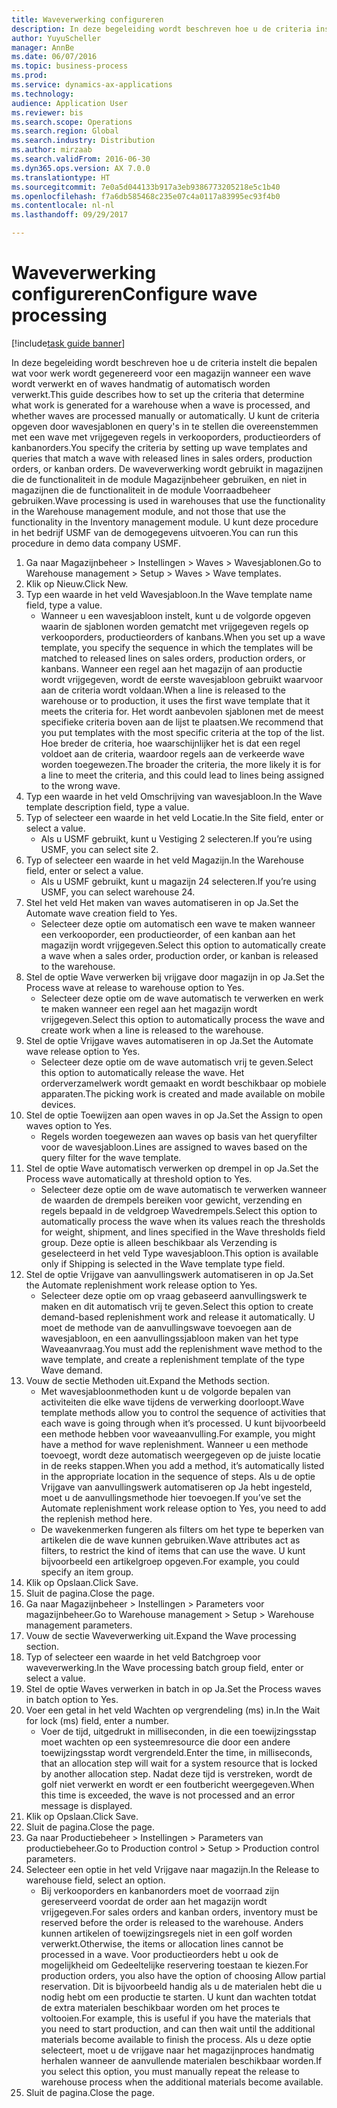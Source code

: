 ```yaml
--- 
title: Waveverwerking configureren
description: In deze begeleiding wordt beschreven hoe u de criteria instelt die bepalen wat voor werk wordt gegenereerd voor een magazijn wanneer een wave wordt verwerkt en of waves handmatig of automatisch worden verwerkt.
author: YuyuScheller
manager: AnnBe
ms.date: 06/07/2016
ms.topic: business-process
ms.prod: 
ms.service: dynamics-ax-applications
ms.technology: 
audience: Application User
ms.reviewer: bis
ms.search.scope: Operations
ms.search.region: Global
ms.search.industry: Distribution
ms.author: mirzaab
ms.search.validFrom: 2016-06-30
ms.dyn365.ops.version: AX 7.0.0
ms.translationtype: HT
ms.sourcegitcommit: 7e0a5d044133b917a3eb9386773205218e5c1b40
ms.openlocfilehash: f7a6db585468c235e07c4a0117a83995ec93f4b0
ms.contentlocale: nl-nl
ms.lasthandoff: 09/29/2017

---
```

# <a name="configure-wave-processing"></a><span data-ttu-id="89656-103">Waveverwerking configureren</span><span class="sxs-lookup"><span data-stu-id="89656-103">Configure wave processing</span></span>

[!include[task guide banner](../../includes/task-guide-banner.md)]

<span data-ttu-id="89656-104">In deze begeleiding wordt beschreven hoe u de criteria instelt die bepalen wat voor werk wordt gegenereerd voor een magazijn wanneer een wave wordt verwerkt en of waves handmatig of automatisch worden verwerkt.</span><span class="sxs-lookup"><span data-stu-id="89656-104">This guide describes how to set up the criteria that determine what work is generated for a warehouse when a wave is processed, and whether waves are processed manually or automatically.</span></span> <span data-ttu-id="89656-105">U kunt de criteria opgeven door wavesjablonen en query's in te stellen die overeenstemmen met een wave met vrijgegeven regels in verkooporders, productieorders of kanbanorders.</span><span class="sxs-lookup"><span data-stu-id="89656-105">You specify the criteria by setting up wave templates and queries that match a wave with released lines in sales orders, production orders, or kanban orders.</span></span> <span data-ttu-id="89656-106">De waveverwerking wordt gebruikt in magazijnen die de functionaliteit in de module Magazijnbeheer gebruiken, en niet in magazijnen die de functionaliteit in de module Voorraadbeheer gebruiken.</span><span class="sxs-lookup"><span data-stu-id="89656-106">Wave processing is used in warehouses that use the functionality in the Warehouse management module, and not those that use the functionality in the Inventory management module.</span></span> <span data-ttu-id="89656-107">U kunt deze procedure in het bedrijf USMF van de demogegevens uitvoeren.</span><span class="sxs-lookup"><span data-stu-id="89656-107">You can run this procedure in demo data company USMF.</span></span>

1. <span data-ttu-id="89656-108">Ga naar Magazijnbeheer > Instellingen > Waves > Wavesjablonen.</span><span class="sxs-lookup"><span data-stu-id="89656-108">Go to Warehouse management > Setup > Waves > Wave templates.</span></span>
2. <span data-ttu-id="89656-109">Klik op Nieuw.</span><span class="sxs-lookup"><span data-stu-id="89656-109">Click New.</span></span>
3. <span data-ttu-id="89656-110">Typ een waarde in het veld Wavesjabloon.</span><span class="sxs-lookup"><span data-stu-id="89656-110">In the Wave template name field, type a value.</span></span>
    * <span data-ttu-id="89656-111">Wanneer u een wavesjabloon instelt, kunt u de volgorde opgeven waarin de sjablonen worden gematcht met vrijgegeven regels op verkooporders, productieorders of kanbans.</span><span class="sxs-lookup"><span data-stu-id="89656-111">When you set up a wave template, you specify the sequence in which the templates will be matched to released lines on sales orders, production orders, or kanbans.</span></span> <span data-ttu-id="89656-112">Wanneer een regel aan het magazijn of aan productie wordt vrijgegeven, wordt de eerste wavesjabloon gebruikt waarvoor aan de criteria wordt voldaan.</span><span class="sxs-lookup"><span data-stu-id="89656-112">When a line is released to the warehouse or to production, it uses the first wave template that it meets the criteria for.</span></span> <span data-ttu-id="89656-113">Het wordt aanbevolen sjablonen met de meest specifieke criteria boven aan de lijst te plaatsen.</span><span class="sxs-lookup"><span data-stu-id="89656-113">We recommend that you put templates with the most specific criteria at the top of the list.</span></span> <span data-ttu-id="89656-114">Hoe breder de criteria, hoe waarschijnlijker het is dat een regel voldoet aan de criteria, waardoor regels aan de verkeerde wave worden toegewezen.</span><span class="sxs-lookup"><span data-stu-id="89656-114">The broader the criteria, the more likely it is for a line to meet the criteria, and this could lead to lines being assigned to the wrong wave.</span></span>  
4. <span data-ttu-id="89656-115">Typ een waarde in het veld Omschrijving van wavesjabloon.</span><span class="sxs-lookup"><span data-stu-id="89656-115">In the Wave template description field, type a value.</span></span>
5. <span data-ttu-id="89656-116">Typ of selecteer een waarde in het veld Locatie.</span><span class="sxs-lookup"><span data-stu-id="89656-116">In the Site field, enter or select a value.</span></span>
    * <span data-ttu-id="89656-117">Als u USMF gebruikt, kunt u Vestiging 2 selecteren.</span><span class="sxs-lookup"><span data-stu-id="89656-117">If you’re using USMF, you can select site 2.</span></span>  
6. <span data-ttu-id="89656-118">Typ of selecteer een waarde in het veld Magazijn.</span><span class="sxs-lookup"><span data-stu-id="89656-118">In the Warehouse field, enter or select a value.</span></span>
    * <span data-ttu-id="89656-119">Als u USMF gebruikt, kunt u magazijn 24 selecteren.</span><span class="sxs-lookup"><span data-stu-id="89656-119">If you’re using USMF, you can select warehouse 24.</span></span>  
7. <span data-ttu-id="89656-120">Stel het veld Het maken van waves automatiseren in op Ja.</span><span class="sxs-lookup"><span data-stu-id="89656-120">Set the Automate wave creation field to Yes.</span></span>
    * <span data-ttu-id="89656-121">Selecteer deze optie om automatisch een wave te maken wanneer een verkooporder, een productieorder, of een kanban aan het magazijn wordt vrijgegeven.</span><span class="sxs-lookup"><span data-stu-id="89656-121">Select this option to automatically create a wave when a sales order, production order, or kanban is released to the warehouse.</span></span>  
8. <span data-ttu-id="89656-122">Stel de optie Wave verwerken bij vrijgave door magazijn in op Ja.</span><span class="sxs-lookup"><span data-stu-id="89656-122">Set the Process wave at release to warehouse option to Yes.</span></span> 
    * <span data-ttu-id="89656-123">Selecteer deze optie om de wave automatisch te verwerken en werk te maken wanneer een regel aan het magazijn wordt vrijgegeven.</span><span class="sxs-lookup"><span data-stu-id="89656-123">Select this option to automatically process the wave and create work when a line is released to the warehouse.</span></span>  
9. <span data-ttu-id="89656-124">Stel de optie Vrijgave waves automatiseren in op Ja.</span><span class="sxs-lookup"><span data-stu-id="89656-124">Set the Automate wave release option to Yes.</span></span> 
    * <span data-ttu-id="89656-125">Selecteer deze optie om de wave automatisch vrij te geven.</span><span class="sxs-lookup"><span data-stu-id="89656-125">Select this option to automatically release the wave.</span></span> <span data-ttu-id="89656-126">Het orderverzamelwerk wordt gemaakt en wordt beschikbaar op mobiele apparaten.</span><span class="sxs-lookup"><span data-stu-id="89656-126">The picking work is created and made available on mobile devices.</span></span>  
10. <span data-ttu-id="89656-127">Stel de optie Toewijzen aan open waves in op Ja.</span><span class="sxs-lookup"><span data-stu-id="89656-127">Set the Assign to open waves option to Yes.</span></span> 
    * <span data-ttu-id="89656-128">Regels worden toegewezen aan waves op basis van het queryfilter voor de wavesjabloon.</span><span class="sxs-lookup"><span data-stu-id="89656-128">Lines are assigned to waves based on the query filter for the wave template.</span></span>  
11. <span data-ttu-id="89656-129">Stel de optie Wave automatisch verwerken op drempel in op Ja.</span><span class="sxs-lookup"><span data-stu-id="89656-129">Set the Process wave automatically at threshold option to Yes.</span></span> 
    * <span data-ttu-id="89656-130">Selecteer deze optie om de wave automatisch te verwerken wanneer de waarden de drempels bereiken voor gewicht, verzending en regels bepaald in de veldgroep Wavedrempels.</span><span class="sxs-lookup"><span data-stu-id="89656-130">Select this option to automatically process the wave when its values reach the thresholds for weight, shipment, and lines specified in the Wave thresholds field group.</span></span> <span data-ttu-id="89656-131">Deze optie is alleen beschikbaar als Verzending is geselecteerd in het veld Type wavesjabloon.</span><span class="sxs-lookup"><span data-stu-id="89656-131">This option is available only if Shipping is selected in the Wave template type field.</span></span>  
12. <span data-ttu-id="89656-132">Stel de optie Vrijgave van aanvullingswerk automatiseren in op Ja.</span><span class="sxs-lookup"><span data-stu-id="89656-132">Set the Automate replenishment work release option to Yes.</span></span> 
    * <span data-ttu-id="89656-133">Selecteer deze optie om op vraag gebaseerd aanvullingswerk te maken en dit automatisch vrij te geven.</span><span class="sxs-lookup"><span data-stu-id="89656-133">Select this option to create demand-based replenishment work and release it automatically.</span></span> <span data-ttu-id="89656-134">U moet de methode van de aanvullingswave toevoegen aan de wavesjabloon, en een aanvullingssjabloon maken van het type Waveaanvraag.</span><span class="sxs-lookup"><span data-stu-id="89656-134">You must add the replenishment wave method to the wave template, and create a replenishment template of the type Wave demand.</span></span>  
13. <span data-ttu-id="89656-135">Vouw de sectie Methoden uit.</span><span class="sxs-lookup"><span data-stu-id="89656-135">Expand the Methods section.</span></span>
    * <span data-ttu-id="89656-136">Met wavesjabloonmethoden kunt u de volgorde bepalen van activiteiten die elke wave tijdens de verwerking doorloopt.</span><span class="sxs-lookup"><span data-stu-id="89656-136">Wave template methods allow you to control the sequence of activities that each wave is going through when it’s processed.</span></span> <span data-ttu-id="89656-137">U kunt bijvoorbeeld een methode hebben voor waveaanvulling.</span><span class="sxs-lookup"><span data-stu-id="89656-137">For example, you might have a method for wave replenishment.</span></span> <span data-ttu-id="89656-138">Wanneer u een methode toevoegt, wordt deze automatisch weergegeven op de juiste locatie in de reeks stappen.</span><span class="sxs-lookup"><span data-stu-id="89656-138">When you add a method, it’s automatically listed in the appropriate location in the sequence of steps.</span></span> <span data-ttu-id="89656-139">Als u de optie Vrijgave van aanvullingswerk automatiseren op Ja hebt ingesteld, moet u de aanvullingsmethode hier toevoegen.</span><span class="sxs-lookup"><span data-stu-id="89656-139">If you’ve set the Automate replenishment work release option to Yes, you need to add the replenish method here.</span></span>  
    * <span data-ttu-id="89656-140">De wavekenmerken fungeren als filters om het type te beperken van artikelen die de wave kunnen gebruiken.</span><span class="sxs-lookup"><span data-stu-id="89656-140">Wave attributes act as filters, to restrict the kind of items that can use the wave.</span></span> <span data-ttu-id="89656-141">U kunt bijvoorbeeld een artikelgroep opgeven.</span><span class="sxs-lookup"><span data-stu-id="89656-141">For example, you could specify an item group.</span></span>  
14. <span data-ttu-id="89656-142">Klik op Opslaan.</span><span class="sxs-lookup"><span data-stu-id="89656-142">Click Save.</span></span>
15. <span data-ttu-id="89656-143">Sluit de pagina.</span><span class="sxs-lookup"><span data-stu-id="89656-143">Close the page.</span></span>
16. <span data-ttu-id="89656-144">Ga naar Magazijnbeheer > Instellingen > Parameters voor magazijnbeheer.</span><span class="sxs-lookup"><span data-stu-id="89656-144">Go to Warehouse management > Setup > Warehouse management parameters.</span></span>
17. <span data-ttu-id="89656-145">Vouw de sectie Waveverwerking uit.</span><span class="sxs-lookup"><span data-stu-id="89656-145">Expand the Wave processing section.</span></span>
18. <span data-ttu-id="89656-146">Typ of selecteer een waarde in het veld Batchgroep voor waveverwerking.</span><span class="sxs-lookup"><span data-stu-id="89656-146">In the Wave processing batch group field, enter or select a value.</span></span>
19. <span data-ttu-id="89656-147">Stel de optie Waves verwerken in batch in op Ja.</span><span class="sxs-lookup"><span data-stu-id="89656-147">Set the Process waves in batch option to Yes.</span></span>
20. <span data-ttu-id="89656-148">Voer een getal in het veld Wachten op vergrendeling (ms) in.</span><span class="sxs-lookup"><span data-stu-id="89656-148">In the Wait for lock (ms) field, enter a number.</span></span>
    * <span data-ttu-id="89656-149">Voer de tijd, uitgedrukt in milliseconden, in die een toewijzingsstap moet wachten op een systeemresource die door een andere toewijzingsstap wordt vergrendeld.</span><span class="sxs-lookup"><span data-stu-id="89656-149">Enter the time, in milliseconds, that an allocation step will wait for a system resource that is locked by another allocation step.</span></span> <span data-ttu-id="89656-150">Nadat deze tijd is verstreken, wordt de golf niet verwerkt en wordt er een foutbericht weergegeven.</span><span class="sxs-lookup"><span data-stu-id="89656-150">When this time is exceeded, the wave is not processed and an error message is displayed.</span></span>  
21. <span data-ttu-id="89656-151">Klik op Opslaan.</span><span class="sxs-lookup"><span data-stu-id="89656-151">Click Save.</span></span>
22. <span data-ttu-id="89656-152">Sluit de pagina.</span><span class="sxs-lookup"><span data-stu-id="89656-152">Close the page.</span></span>
23. <span data-ttu-id="89656-153">Ga naar Productiebeheer > Instellingen > Parameters van productiebeheer.</span><span class="sxs-lookup"><span data-stu-id="89656-153">Go to Production control > Setup > Production control parameters.</span></span>
24. <span data-ttu-id="89656-154">Selecteer een optie in het veld Vrijgave naar magazijn.</span><span class="sxs-lookup"><span data-stu-id="89656-154">In the Release to warehouse field, select an option.</span></span>
    * <span data-ttu-id="89656-155">Bij verkooporders en kanbanorders moet de voorraad zijn gereserveerd voordat de order aan het magazijn wordt vrijgegeven.</span><span class="sxs-lookup"><span data-stu-id="89656-155">For sales orders and kanban orders, inventory must be reserved before the order is released to the warehouse.</span></span> <span data-ttu-id="89656-156">Anders kunnen artikelen of toewijzingsregels niet in een golf worden verwerkt.</span><span class="sxs-lookup"><span data-stu-id="89656-156">Otherwise, the items or allocation lines cannot be processed in a wave.</span></span> <span data-ttu-id="89656-157">Voor productieorders hebt u ook de mogelijkheid om Gedeeltelijke reservering toestaan te kiezen.</span><span class="sxs-lookup"><span data-stu-id="89656-157">For production orders, you also have the option of choosing Allow partial reservation.</span></span> <span data-ttu-id="89656-158">Dit is bijvoorbeeld handig als u de materialen hebt die u nodig hebt om een productie te starten. U kunt dan wachten totdat de extra materialen beschikbaar worden om het proces te voltooien.</span><span class="sxs-lookup"><span data-stu-id="89656-158">For example, this is useful if you have the materials that you need to start production, and can then wait until the additional materials become available to finish the process.</span></span> <span data-ttu-id="89656-159">Als u deze optie selecteert, moet u de vrijgave naar het magazijnproces handmatig herhalen wanneer de aanvullende materialen beschikbaar worden.</span><span class="sxs-lookup"><span data-stu-id="89656-159">If you select this option, you must manually repeat the release to warehouse process when the additional materials become available.</span></span>  
25. <span data-ttu-id="89656-160">Sluit de pagina.</span><span class="sxs-lookup"><span data-stu-id="89656-160">Close the page.</span></span>



